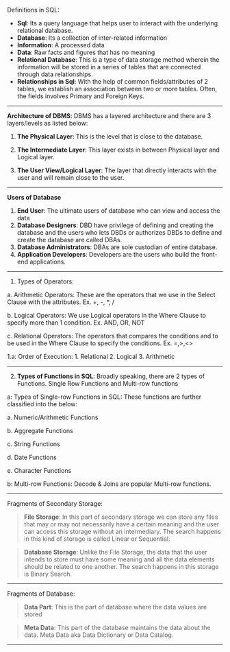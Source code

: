Definitions in SQL: 

* **Sql**: Its a query language that helps user to interact with the underlying relational database.
* **Database**: Its a collection of inter-related information
* **Information**: A processed data
* **Data**: Raw facts and figures that has no meaning
* **Relational Database**: This is a type of data storage method wherein the information will be stored in a series of tables that are connected through data relationships.
* **Relationships in Sql**: With the help of common fields/attributes of 2 tables, we establish an association between two or more tables. Often, the fields involves Primary and Foreign Keys.


***

**Architecture of DBMS**: DBMS has a layered architecture and there are 3 layers/levels as listed below: 

1. **The Physical Layer**: This is the level that is close to the database.

2. **The Intermediate Layer**: This layer exists in between Physical layer and Logical layer.

3. **The User View/Logical Layer**: The layer that directly interacts with the user and will remain close to the user.

***

**Users of Database**
1. **End User**: The ultimate users of database who can view and access the data
2. **Database Designers**: DBD have privilege of defining and creating the database and the users who lets DBDs or authorizes DBDs to define and create the database are called DBAs.
3. **Database Administrators**: DBAs are sole custodian of entire database.
4. **Application Developers**: Developers are the users who build the front-end applications.



***
1. Types of Operators: 

a. Arithmetic Operators: These are the operators that we use in the Select Clause with the attributes. Ex. +, -, *, /

b. Logical Operators: We use Logical operators in the Where Clause to specify more than 1 condition. Ex. AND, OR, NOT

c. Relational Operators: The operators that compares the conditions and to be used in the Where Clause to specify the conditions. Ex. =,>,<>


1.a: Order of Execution: 
    1. Relational
    2. Logical 
    3. Arithmetic 
***

2. **Types of Functions in SQL**: Broadly speaking, there are 2 types of Functions. Single Row Functions and Multi-row functions 

a: Types of Single-row Functions in SQL: These functions are further classified into the below: 

a. Numeric/Arithmetic Functions

b. Aggregate Functions

c. String Functions

d. Date Functions

e. Character Functions  



b: Multi-row Functions: Decode & Joins are popular Multi-row functions.

***

 Fragments of Secondary Storage: 
 > **File Storage**: In this part of secondary storage we can store any files that may or may not necessarily have a certain meaning and the user can access this storage without an intermediary. The search happens in this kind of storage is called Linear or Sequential.

 > **Database Storage**: Unlike the File Storage, the data that the user intends to store must have some meaning and all the data elements should be related to one another. The search happens in this storage is Binary Search.

***
Fragments of Database: 
 > **Data Part**: This is the part of database where the data values are stored
 
 > **Meta Data**: This part of the database maintains the data about the data. Meta Data aka Data Dictionary or Data Catalog.  

 ***